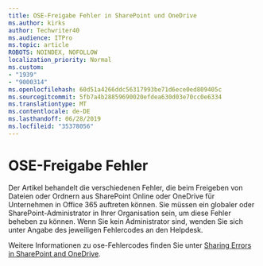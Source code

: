 ```yaml
---
title: OSE-Freigabe Fehler in SharePoint und OneDrive
ms.author: kirks
author: Techwriter40
ms.audience: ITPro
ms.topic: article
ROBOTS: NOINDEX, NOFOLLOW
localization_priority: Normal
ms.custom:
- "1939"
- "9000314"
ms.openlocfilehash: 60d51a4266ddc56317993be71d6ece0ed809405c
ms.sourcegitcommit: 5fb7a4b28859690020efdea630d03e70cc0e6334
ms.translationtype: MT
ms.contentlocale: de-DE
ms.lasthandoff: 06/28/2019
ms.locfileid: "35378056"
---
```

# <a name="ose-sharing-errors"></a>OSE-Freigabe Fehler

Der Artikel behandelt die verschiedenen Fehler, die beim Freigeben von Dateien oder Ordnern aus SharePoint Online oder OneDrive für Unternehmen in Office 365 auftreten können. Sie müssen ein globaler oder SharePoint-Administrator in Ihrer Organisation sein, um diese Fehler beheben zu können. Wenn Sie kein Administrator sind, wenden Sie sich unter Angabe des jeweiligen Fehlercodes an den Helpdesk.

Weitere Informationen zu ose-Fehlercodes finden Sie unter [Sharing Errors in SharePoint and OneDrive](https://docs.microsoft.com/sharepoint/sharepoint-onedrive-error-message).
